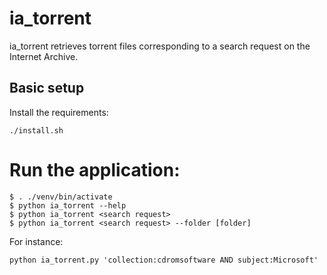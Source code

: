 # ia_torrent

ia_torrent retrieves torrent files corresponding to a search request on the Internet Archive.

## Basic setup

Install the requirements:
```
./install.sh
```

# Run the application:
```
$ . ./venv/bin/activate
$ python ia_torrent --help
$ python ia_torrent <search request>
$ python ia_torrent <search request> --folder [folder]
```
For instance:
```
python ia_torrent.py 'collection:cdromsoftware AND subject:Microsoft'
```
